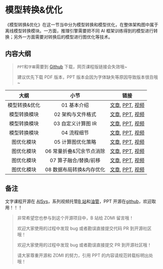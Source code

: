 <!--Copyright © ZOMI 适用于[License](https://github.com/chenzomi12/AISystem)版权许可-->

# 模型转换&优化

《模型转换&优化》在这一节当中分为模型转换和模型优化，在整体架构图中属于离线模型转换模块。一方面，推理引擎需要把不同 AI 框架训练得到的模型进行转换；另外一方面需要对转换后的模型进行图优化等技术。

## 内容大纲

> `PPT`和`字幕`需要到 [Github](https://github.com/chenzomi12/AISystem) 下载，网页课程版链接会失效哦~
>
> 建议优先下载 PDF 版本，PPT 版本会因为字体缺失等原因导致版本很丑哦~

| 大纲 | 小节 | 链接|
|:--:|:--:|:--:|
| 模型转换&优化| 01 基本介绍 | [文章](./01Introduction.md), [PPT](./01Introduction.pdf), [视频](https://www.bilibili.com/video/BV1724y1z7ep/) |
| 模型转换模块 | 02 架构与文件格式| [文章](./02Principle.md), [PPT](./02Principle.pdf), [视频](https://www.bilibili.com/video/BV13P4y167sr/) |
| 模型转换模块 | 03 自定义计算图 IR | [文章](./03IR.md), [PPT](./03IR.pdf), [视频](https://www.bilibili.com/video/BV1rx4y177R9/) |
| 模型转换模块 | 04 流程细节 | [文章](./04Detail.md), [PPT](./04Detail.pdf), [视频](https://www.bilibili.com/video/BV13341197zU/) |
| 图优化模块| 05 计算图优化策略| [文章](./05Optimizer.md), [PPT](./05Optimizer.pdff), [视频](https://www.bilibili.com/video/BV1g84y1L7tF/) |
| 图优化模块| 06 常量折叠&冗余节点消除| [文章](./06Basic.md), [PPT](./06Basic.pdf), [视频](https://www.bilibili.com/video/BV1fA411r7hr/) |
| 图优化模块| 07 算子融合/替换/前移 | [文章](./06Basic.md), [PPT](./06Basic.pdf), [视频](https://www.bilibili.com/video/BV1Qj411T7Ef/) |
| 图优化模块| 08 数据布局转换&内存优化| [文章](./07Extend.md), [PPT](./07Extend.pdf), [视频](https://www.bilibili.com/video/BV1Ae4y1N7u7/) |

## 备注

文字课程开源在 [AISys](https://chenzomi12.github.io/)，系列视频托管[B 站](https://space.bilibili.com/517221395)和[油管](https://www.youtube.com/@ZOMI666/videos)，PPT 开源在[github](https://github.com/chenzomi12/AISystem)，欢迎取用！！！

> 非常希望您也参与到这个开源项目中，B 站给 ZOMI 留言哦！
> 
> 欢迎大家使用的过程中发现 bug 或者勘误直接提交代码 PR 到开源社区哦！
>
> 欢迎大家使用的过程中发现 bug 或者勘误直接提交 PR 到开源社区哦！
>
> 请大家尊重开源和 ZOMI 的努力，引用 PPT 的内容请规范转载标明出处哦！